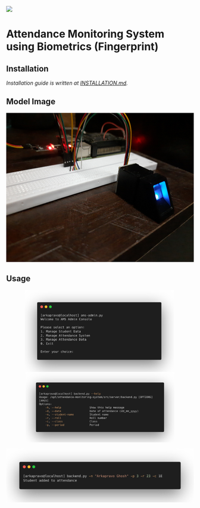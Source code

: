![](https://img.shields.io/badge/Work%20In%20Progress-informational)
# Attendance Monitoring System using Biometrics (Fingerprint)
## Installation

*Installation guide is written at [INSTALLATION.md](docs/INSTALLATION.md).*

## Model Image
<div align=center>
<img height=400
 src="docs/images/model.jpg">
</div>

## Usage
<div align=center>
<img align=center width=400 src="docs/images/ams-admin.png">&nbsp;
<img align=center width=400 src="docs/images/help.png">
</div>&nbsp;
<div align=center>
<img width=800
 src="docs/images/example.png">
</div>
